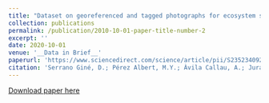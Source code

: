 ```yaml
---
title: "Dataset on georeferenced and tagged photographs for ecosystem services assessment, Ebro Delta, N-E Spain"
collection: publications
permalink: /publication/2010-10-01-paper-title-number-2
excerpt: ''
date: 2020-10-01
venue: '__Data in Brief__'
paperurl: 'https://www.sciencedirect.com/science/article/pii/S235234092030072X?via%3Dihub'
citation: 'Serrano Giné, D.; Pérez Albert, M.Y.; Àvila Callau, A.; Jurado Rota, J. (2020). &quot;Dataset on georeferenced and tagged photographs for ecosystem services assessment, Ebro Delta, N-E Spain.&quot; <i>Data in Brief</i>. 29, 105-178, p. 1-6.'
---
```

[Download paper here](https://www.sciencedirect.com/science/article/pii/S235234092030072X/pdfft?isDTMRedir=true&download=true)


